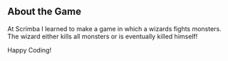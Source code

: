 

## About the Game

At Scrimba I learned to make a game in which a wizards fights monsters. The wizard either kills all monsters
or is eventually killed himself!


Happy Coding!
